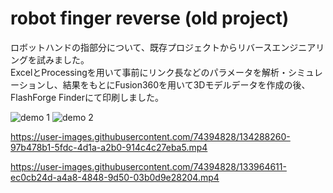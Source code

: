 # robot finger reverse (old project)

ロボットハンドの指部分について、既存プロジェクトからリバースエンジニアリングを試みました。  
ExcelとProcessingを用いて事前にリンク長などのパラメータを解析・シミュレーションし、結果をもとにFusion360を用いて3Dモデルデータを作成の後、FlashForge Finderにて印刷しました。

![demo 1](https://user-images.githubusercontent.com/74394828/133964755-901c1e12-7c62-49b9-97b4-97f55ae1bd96.jpg)
![demo 2](https://user-images.githubusercontent.com/74394828/133964758-1d7a5dcb-1ea6-414b-9c07-8e997656fc3d.jpg)


https://user-images.githubusercontent.com/74394828/134288260-97b478b1-5fdc-4d1a-a2b0-914c4c27eba5.mp4

https://user-images.githubusercontent.com/74394828/133964611-ec0cb24d-a4a8-4848-9d50-03b0d9e28204.mp4

